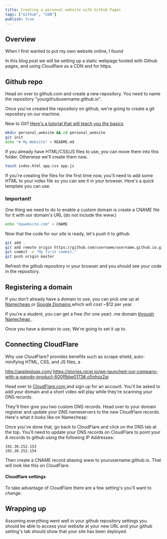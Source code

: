```yaml
---
title: Creating a personal website with Github Pages
tags: ["Github", "CDN"]
publish: true
---
```


## Overview

When I first wanted to put my own website online, I found 

In this blog post we will be setting up a static webpage hosted with Github pages, and using Cloudflare as a CDN and for https.
<br/>

## Github repo

Head on over to github.com and create a new repository. You need to name the repository "yourgithubusername.github.io".

Once you've created the repository on github, we're going to create a git repository on our machine. 

New to Git? [Here's a tutorial that will teach you the basics](https://www.try.github.io/)

```bash
mkdir personal_website && cd personal_website
git init
echo "# My Website" > README.md
```

If you already have HTML/CSS/JS files to use, you can move them into this folder. Otherwise we'll create them now.

```bash
touch index.html app.css app.js
```

If you're creating the files for the first time now, you'll need to add some HTML to your index file so you can see it in your browser. Here's a quick template you can use.


### Important!
One thing we need to do to enable a custom domain is create a CNAME file for it with our domain's URL (do not include the www.)

```bash
echo "mywebsite.com" > CNAME

```
Now that the code for our site is ready, let's push it to github.

```bash
git add .
git add remote origin https://github.com/username/username.github.io.git
git commit -m "My first commit."
git push origin master

```

Refresh the github repository in your browser and you should see your code in the repository.


## Registering a domain

If you don't already have a domain to use, you can pick one up at [ Namecheap ](https://namecheap.com/) or [ Google Domains ](https://domains.google.com) which will cost ~$12 per year.

If you're a student, you can get a free (for one year) .me domain [ through Namecheap ](https://nc.me/).

Once you have a domain to use, We're going to set it up to.



## Connecting CloudFlare

Why use CloudFlare?
provides benefits such as scrape shield, auto-minifying HTML, CSS, and JS files, a

http://appleplugs.com/
https://stories.nicer.io/we-launched-our-company-with-a-parody-product-600ffbbe0173#.o5nhoz2aj


Head over to [ CloudFlare.com ](https://cloudflare.com/) and sign up for an account. You'll be asked to add your domain and a short video will play while they're scanning your DNS records.

They'll then give you two custom DNS records. Head over to your domain registrar and update your DNS nameservers to the new CloudFlare records. Here's what it looks like on Namecheap:


Once you've done that, go back to CloudFlare and click on the DNS tab at the top. You'll need to update your DNS records on CloudFlare to point your A records to github using the following IP Addresses:

```
192.30.252.153
192.30.252.154
``` 

Then create a CNAME record aliasing www to yourusername.github.io. That will look like this on CloudFlare.



#### Cloudflare settings

To take advantage of CloudFlare there are a few setting's you'll want to change. 

## Wrapping up

Assuming everything went well in your github repository settings you should be able to access your website at your new URL and your github setting's tab should show that your site has been deployed.

